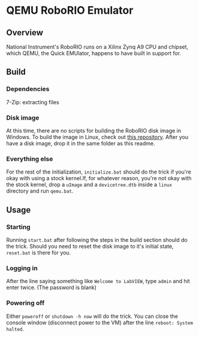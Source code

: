 # QEMU RoboRIO Emulator
## Overview
National Instrument's RoboRIO runs on a Xilinx Zynq A9 CPU and chipset, which QEMU, the Quick EMUlator, happens to have built in support for.

## Build
### Dependencies
7-Zip: extracting files

### Disk image
At this time, there are no scripts for building the RoboRIO disk image in Windows. To build the image in Linux, check out [this repository](https://github.com/robotpy/roborio-vm). After you have a disk image, drop it in the same folder as this readme.

### Everything else
For the rest of the initialization, `initialize.bat` should do the trick if you're okay with using a stock kernel.If, for whatever reason, you're not okay with the stock kernel, drop a `uImage` and a `devicetree.dtb` inside a `linux` directory and run `qemu.bat`.

## Usage
### Starting
Running `start.bat` after following the steps in the build section should do the trick. Should you need to reset the disk image to it's initial state, `reset.bat` is there for you.

### Logging in
After the line saying something like `Welcome to LabVIEW`, type `admin` and hit enter twice. (The password is blank)

### Powering off
Either `poweroff` or `shutdown -h now` will do the trick. You can close the console window (disconnect power to the VM) after the line `reboot: System halted`.
